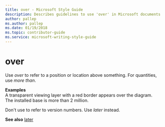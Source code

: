 ```yaml
---
title: over - Microsoft Style Guide
description: Describes guidelines to use 'over' in Microsoft documents and provides an alternative usage example.
author: pallep
ms.author: pallep
ms.date: 01/19/2018
ms.topic: contributor-guide
ms.service: microsoft-writing-style-guide
---
```


# over

Use *over* to refer to a position or location above something. For quantities, use *more than*. 

**Examples**  
A transparent viewing layer with a red border appears over the diagram.  
The installed base is more than 2 million. 

Don't use to refer to version numbers. Use *later* instead.

**See also** [later](../l/later.md)
